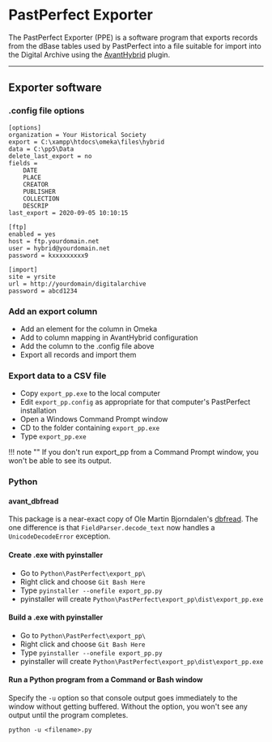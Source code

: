 # PastPerfect Exporter

The PastPerfect Exporter (PPE) is a software program that exports records from the dBase tables
used by PastPerfect into a file suitable for import into the Digital Archive using the 
[AvantHybrid](/plugins/avanthybrid/) plugin.

---

## Exporter software

### .config file options

```
[options]
organization = Your Historical Society
export = C:\xampp\htdocs\omeka\files\hybrid
data = C:\pp5\Data
delete_last_export = no
fields = 
	DATE
	PLACE
	CREATOR
	PUBLISHER
	COLLECTION
	DESCRIP
last_export = 2020-09-05 10:10:15

[ftp]
enabled = yes
host = ftp.yourdomain.net
user = hybrid@yourdomain.net
password = kxxxxxxxxx9

[import]
site = yrsite
url = http://yourdomain/digitalarchive
password = abcd1234
```

### Add an export column

-	Add an element for the column in Omeka
-	Add to column mapping in AvantHybrid configuration
-	Add the column to the .config file above
-	Export all records and import them

### Export data to a CSV file

-   Copy `export_pp.exe` to the local computer
-   Edit `export_pp.config` as appropriate for that computer's PastPerfect installation
-   Open a Windows Command Prompt window
-   CD to the folder containing `export_pp.exe`
-   Type `export_pp.exe`

!!! note ""
    If you don't run export_pp from a Command Prompt window, you won't be able to see its output.

### Python

#### avant_dbfread

This package is a near-exact copy of Ole Martin Bjorndalen's [dbfread](https://github.com/olemb/dbfread).
The one difference is that `FieldParser.decode_text` now handles a `UnicodeDecodeError` exception.

#### Create .exe with pyinstaller

-   Go to `Python\PastPerfect\export_pp\`
-   Right click and choose `Git Bash Here`
-   Type `pyinstaller --onefile export_pp.py`
-   pyinstaller will create  `Python\PastPerfect\export_pp\dist\export_pp.exe`

#### Build a .exe with pyinstaller

-   Go to `Python\PastPerfect\export_pp\`
-   Right click and choose `Git Bash Here`
-   Type `pyinstaller --onefile export_pp.py`
-   pyinstaller will create  `Python\PastPerfect\export_pp\dist\export_pp.exe`

#### Run a Python program from a Command or Bash window

Specify the `-u` option so that console output goes immediately to the window without getting buffered.
Without the option, you won't see any output until the program completes.

```
python -u <filename>.py
```    
